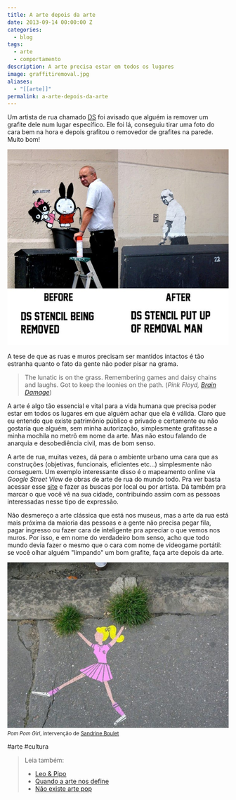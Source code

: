 ```yaml
---
title: A arte depois da arte
date: 2013-09-14 00:00:00 Z
categories:
  - blog
tags:
  - arte
  - comportamento
description: A arte precisa estar em todos os lugares
image: graffitiremoval.jpg
aliases:
  - "[[arte]]"
permalink: a-arte-depois-da-arte
---
```

Um artista de rua chamado [DS](http://www.dsart.co.uk/profile/) foi avisado que alguém ia remover um grafite dele num lugar específico. Ele foi lá, conseguiu tirar uma foto do cara bem na hora e depois grafitou o removedor de grafites na parede. Muito bom!

<img src="/assets/img/Pasted image 20250305150544.png">

A tese de que as ruas e muros precisam ser mantidos intactos é tão estranha quanto o fato da gente não poder pisar na grama.

>The lunatic is on the grass.
Remembering games and daisy chains and laughs.
Got to keep the loonies on the path. (*Pink Floyd, [Brain Damage](http://www.youtube.com/watch?v=pnExahMPPFI)*) 

A arte é algo tão essencial e vital para a vida humana que precisa poder estar em todos os lugares em que alguém achar que ela é válida. Claro que eu entendo que existe patrimônio público e privado e certamente eu não gostaria que alguém, sem minha autorização, simplesmente grafitasse a minha mochila no metrô em nome da arte. Mas não estou falando de anarquia e desobediência civil, mas de bom senso. 

A arte de rua, muitas vezes, dá para o ambiente urbano uma cara que as construções (objetivas, funcionais, eficientes etc...) simplesmente não conseguem. Um exemplo interessante disso é o mapeamento online via *Google Street View* de obras de arte de rua do mundo todo. Pra ver basta acessar esse [site](http://streetartview.com/) e fazer as buscas por local ou por artista. Dá também pra marcar o que você vê na sua cidade, contribuindo assim com as pessoas interessadas nesse tipo de expressão. 

Não desmereço a arte clássica que está nos museus, mas a arte da rua está mais próxima da maioria das pessoas e a gente não precisa pegar fila, pagar ingresso ou fazer cara de inteligente pra apreciar o que vemos nos muros. Por isso, e em nome do verdadeiro bom senso, acho que todo mundo devia fazer o mesmo que o cara com nome de videogame portátil: se você olhar alguém "limpando" um bom grafite, faça arte depois da arte.

<img src="/assets/img/Pasted image 20250305150611.png">
<small><i>Pom Pom Girl</i>, intervenção de <a href="http://www.sandrine-estrade-boulet.com/sandrine_boulet/pom_pom_girl.html">Sandrine Boulet</a></small>

#arte #cultura 

> Leia também:
> - <a href="/leo-pipo">Leo & Pipo</a>
> - <a href="/quando-a-arte-nos-define">Quando a arte nos define</a>
> - <a href="/nao-existe-arte-pop">Não existe arte pop</a>
